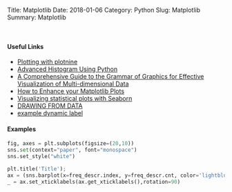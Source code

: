 Title: Matplotlib
Date: 2018-01-06
Category: Python
Slug: Matplotlib
Summary: Matplotlib

<br> 

#### Useful Links

* [Plotting with plotnine](https://www.practicaldatascience.org/html/plotting_part2.html)
* [Advanced Histogram Using Python](https://towardsdatascience.com/advanced-histogram-using-python-bceae288e715)
* [A Comprehensive Guide to the Grammar of Graphics for Effective Visualization of Multi-dimensional Data](https://towardsdatascience.com/a-comprehensive-guide-to-the-grammar-of-graphics-for-effective-visualization-of-multi-dimensional-1f92b4ed4149)
* [How to Enhance your Matplotlib Plots](https://towardsdatascience.com/annotating-bar-charts-and-other-matplolib-techniques-cecb54315015)
* [Visualizing statistical plots with Seaborn](https://towardsdatascience.com/visualizing-statistical-plots-with-seaborn-6b6e60ce5e71)
* [DRAWING FROM DATA](https://www.drawingfromdata.com/setting-figure-size-using-seaborn-and-matplotlib)
* [example dynamic label](https://docs.scipy.org/doc/numpy-1.13.0/reference/routines.polynomials.classes.html)


#### Examples

```python
fig, axes = plt.subplots(figsize=(20,10))
sns.set(context="paper", font="monospace")
sns.set_style("white")

plt.title('Title');
ax = (sns.barplot(x=freq_descr.index, y=freq_descr.cnt, color='lightblue'))
_ = ax.set_xticklabels(ax.get_xticklabels(),rotation=90)
```

